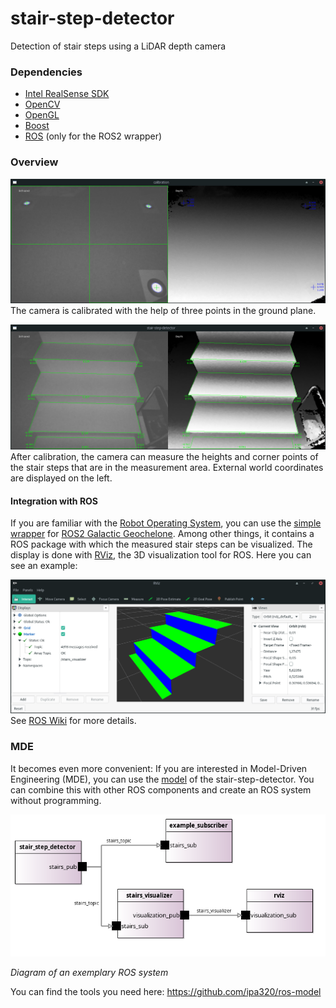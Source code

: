 # stair-step-detector
Detection of stair steps using a LiDAR depth camera

### Dependencies
- [Intel RealSense SDK](https://github.com/IntelRealSense/librealsense/releases/latest)
- [OpenCV](https://opencv.org)
- [OpenGL](https://opengl.org)
- [Boost](https://boost.org)
- [ROS](https://ros.org) (only for the ROS2 wrapper)

### Overview
![calibration](screenshots/calibration.jpg "calibration")
The camera is calibrated with the help of three points in the ground plane.

![stair-step-detector](screenshots/stair-step-detector.jpg "stair-step-detector")
After calibration, the camera can measure the heights and corner points of the stair steps that are in the measurement area. External world coordinates are displayed on the left.

#### Integration with ROS
If you are familiar with the [Robot Operating System](https://ros.org), you can use the [simple wrapper](https://github.com/peter-nebe/stair-step-detector/tree/master/ros) for [ROS2 Galactic Geochelone](http://docs.ros.org/en/galactic/Releases/Release-Galactic-Geochelone.html). Among other things, it contains a ROS package with which the measured stair steps can be visualized. The display is done with [RViz](http://wiki.ros.org/rviz), the 3D visualization tool for ROS. Here you can see an example:

![stairs-visualization](screenshots/stairs-visualization.png "stairs-visualization")
See [ROS Wiki](http://wiki.ros.org/stair-step-detector) for more details.

### MDE
It becomes even more convenient: If you are interested in Model-Driven Engineering (MDE), you can use the [model](https://github.com/peter-nebe/stair-step-detector/tree/master/model) of the stair-step-detector. You can combine this with other ROS components and create an ROS system without programming.

<kbd>
  <img src="model/example-ros-system.png" />
</kbd>

*Diagram of an exemplary ROS system*

You can find the tools you need here: https://github.com/ipa320/ros-model
